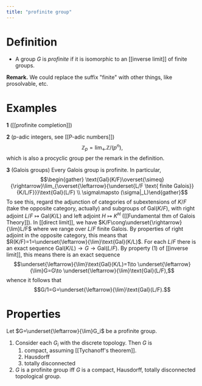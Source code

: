 ```yaml
---
title: "profinite group"
---
```


# Definition
- A group $G$ is *profinite* if it is isomorphic to an [[inverse limit]] of finite groups.

**Remark.** We could replace the suffix "finite" with other things, like prosolvable, etc.

# Examples
**1** ([[profinite completion]])

**2** (p-adic integers, see [[P-adic numbers]])
$$\mathbb{Z}_p=\lim_\leftarrow\mathbb{Z}/(p^n),$$ which is also a procyclic group per the remark in the definition.

**3** (Galois groups)
Every Galois group is profinite. In particular, $$\begin{gather} \text{Gal}(K/F)\overset{\simeq}{\rightarrow}\lim_{\overset{\leftarrow}{\underset{L/F \text{ finite Galois}}{K/L/F}}}\text{Gal}(L/F) \\ \sigma\mapsto (\sigma|_L)\end{gather}$$
To see this, regard the adjunction of categories of subextensions of $K/F$ (take the opposite category, actually) and subgroups of $\text{Gal}(K/F)$, with right adjoint $L/F\mapsto \text{Gal}(K/L)$ and left adjoint $H\mapsto K^H$ ([[Fundamental thm of Galois Theory]]). In [[direct limit]], we have $K/F\cong\underset{\rightarrow}{\lim}L/F$ where we range over $L/F$ finite Galois. By properties of right adjoint in the opposite category, this means that $R(K/F)=1=\underset{\leftarrow}{\lim}\text{Gal}(K/L)$. For each $L/F$ there is an exact sequence $\text{Gal}(K/L)\to G\to \text{Gal}(L/F)$. By property (1) of [[inverse limit]], this means there is an exact sequence $$\underset{\leftarrow}{\lim}\text{Gal}(K/L)=1\to \underset{\leftarrow}{\lim}G=G\to \underset{\leftarrow}{\lim}\text{Gal}(L/F),$$ whence it follows that $$G/1=G=\underset{\leftarrow}{\lim}\text{Gal}(L/F).$$

# Properties
Let $G=\underset{\leftarrow}{\lim}G_i$ be a profinite group.
1. Consider each $G_i$ with the discrete topology. Then $G$ is 
	1. compact, assuming [[Tychanoff's theorem]]. 
	2. Hausdorff
	3. totally disconnected
2. $G$ is a profinite group iff $G$ is a compact, Hausdorff, totally disconnected topological group.